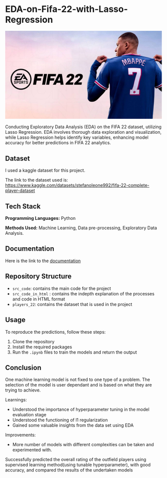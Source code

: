 # EDA-on-Fifa-22-with-Lasso-Regression

![a](https://github.com/revyarly/EDA-on-Fifa-22-with-Lasso-Regression/blob/main/FIFA-22-cover.jpg)

Conducting Exploratory Data Analysis (EDA) on the FIFA 22 dataset, utilizing Lasso Regression. EDA involves thorough data exploration and visualization, while Lasso Regression helps identify key variables, enhancing model accuracy for better predictions in FIFA 22 analytics.


## Dataset
I used a kaggle dataset for this project. 

The link to the dataset used is: https://www.kaggle.com/datasets/stefanoleone992/fifa-22-complete-player-dataset


## Tech Stack

**Programming Languages:** Python

**Methods Used:** Machine Learning, Data pre-processing, Exploratory Data Analysis.


## Documentation

Here is the link to the [documentation](https://github.com/revyarly/EDA-on-Fifa-22-with-Lasso-Regression/blob/main/src_code_in_html.html)


## Repository Structure

 - `src_code`: contains the main code for the project
 - `src_code_in_html` : contains the indepth explanation of the processes and code in HTML format
 - `players_22`: contains the dataset that is used in the project
## Usage

To reproduce the predictions, follow these steps:

1. Clone the repository
2. Install the required packages
3. Run the `.ipynb` files to train the models and return the output
   

## Conclusion

One machine learning model is not fixed to one type of a problem. The selection of the model is user dependant and is based on what they are trying to achieve.

Learnings:

- Understood the importance of hyperparameter tuning in the model evaluation stage
- Understood the functioning of l1 regularization
- Gained some valuable insights from the data set using EDA

Improvements:

- More number of models with different complexities can be taken and experimented with.

Successfully predicted the overall rating of the outfield players using supervised learning method(using tunable hyperparameter), with good accuracy, and compared the results of the undertaken models
